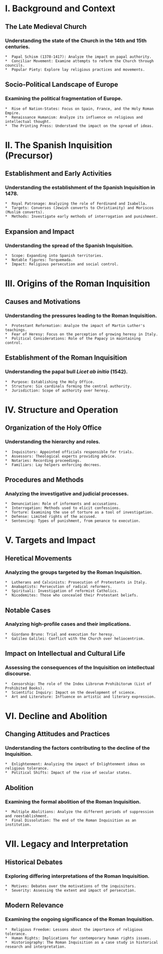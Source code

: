 # I. Background and Context

## The Late Medieval Church

### Understanding the state of the Church in the 14th and 15th centuries.
    *  Papal Schism (1378-1417): Analyze the impact on papal authority.
    *  Conciliar Movement: Examine attempts to reform the Church through councils.
    *  Popular Piety: Explore lay religious practices and movements.

## Socio-Political Landscape of Europe

### Examining the political fragmentation of Europe.
    *  Rise of Nation-States: Focus on Spain, France, and the Holy Roman Empire.
    *  Renaissance Humanism: Analyze its influence on religious and intellectual thought.
    *  The Printing Press: Understand the impact on the spread of ideas.

# II. The Spanish Inquisition (Precursor)

## Establishment and Early Activities

### Understanding the establishment of the Spanish Inquisition in 1478.
    *  Royal Patronage: Analyzing the role of Ferdinand and Isabella.
    *  Targets: Conversos (Jewish converts to Christianity) and Moriscos (Muslim converts).
    *  Methods: Investigate early methods of interrogation and punishment.

## Expansion and Impact

### Understanding the spread of the Spanish Inquisition.
    *  Scope: Expanding into Spanish territories.
    *  Notable figures: Torquemada.
    *  Impact: Religious persecution and social control.

# III. Origins of the Roman Inquisition

## Causes and Motivations

### Understanding the pressures leading to the Roman Inquisition.
    *  Protestant Reformation: Analyze the impact of Martin Luther's teachings.
    *  Fear of Heresy: Focus on the perception of growing heresy in Italy.
    *  Political Considerations: Role of the Papacy in maintaining control.

## Establishment of the Roman Inquisition

### Understanding the papal bull *Licet ab initio* (1542).
    *  Purpose: Establishing the Holy Office.
    *  Structure: Six cardinals forming the central authority.
    *  Jurisdiction: Scope of authority over heresy.

# IV. Structure and Operation

## Organization of the Holy Office

### Understanding the hierarchy and roles.
    *  Inquisitors: Appointed officials responsible for trials.
    *  Assessors: Theological experts providing advice.
    *  Notaries: Recording proceedings.
    *  Familiars: Lay helpers enforcing decrees.

## Procedures and Methods

### Analyzing the investigative and judicial processes.
    *  Denunciation: Role of informants and accusations.
    *  Interrogation: Methods used to elicit confessions.
    *  Torture: Examining the use of torture as a tool of investigation.
    *  Defense: Limited rights of the accused.
    *  Sentencing: Types of punishment, from penance to execution.

# V. Targets and Impact

## Heretical Movements

### Analyzing the groups targeted by the Roman Inquisition.
    *  Lutherans and Calvinists: Prosecution of Protestants in Italy.
    *  Anabaptists: Persecution of radical reformers.
    *  Spirituali: Investigation of reformist Catholics.
    *  Nicodemites: Those who concealed their Protestant beliefs.

## Notable Cases

### Analyzing high-profile cases and their implications.
    *  Giordano Bruno: Trial and execution for heresy.
    *  Galileo Galilei: Conflict with the Church over heliocentrism.

## Impact on Intellectual and Cultural Life

### Assessing the consequences of the Inquisition on intellectual discourse.
    *  Censorship: The role of the Index Librorum Prohibitorum (List of Prohibited Books).
    *  Scientific Inquiry: Impact on the development of science.
    *  Art and Literature: Influence on artistic and literary expression.

# VI. Decline and Abolition

## Changing Attitudes and Practices

### Understanding the factors contributing to the decline of the Inquisition.
    *  Enlightenment: Analyzing the impact of Enlightenment ideas on religious tolerance.
    *  Political Shifts: Impact of the rise of secular states.

## Abolition

### Examining the formal abolition of the Roman Inquisition.
    *  Multiple Abolitions: Analyze the different periods of suppression and reestablishment.
    *  Final Dissolution: The end of the Roman Inquisition as an institution.

# VII. Legacy and Interpretation

## Historical Debates

### Exploring differing interpretations of the Roman Inquisition.
    *  Motives: Debates over the motivations of the inquisitors.
    *  Severity: Assessing the extent and impact of persecution.

## Modern Relevance

### Examining the ongoing significance of the Roman Inquisition.
    *  Religious Freedom: Lessons about the importance of religious tolerance.
    *  Human Rights: Implications for contemporary human rights issues.
    *  Historiography: The Roman Inquisition as a case study in historical research and interpretation.
